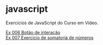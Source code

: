 # javascript
 Exercicios de JavaScript do Curso em Vídeo.

<a href="#">Ex 006 Botão de interação</a></br>
<a href="#">Ex 007 Exercicio de somatoria de números</a>

